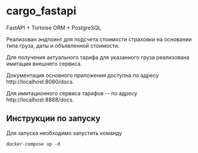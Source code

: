 # cargo_fastapi

FastAPI + Tortoise ORM + PostgreSQL

Реализован эндпоинт для подсчета стоимости страховки на основании типа груза, даты и объявленной стоимости.

Для получения актуального тарифа для указанного груза реализована имитация внешнего сервиса.

Документация основного приложения доступна по адресу http://localhost:8080/docs.

Для имитационного сервиса тарифов -- по адресу http://localhost:8888/docs.

## Инструкции по запуску

Для запуска необходимо запустить команду
```
docker-compose up -d
```
